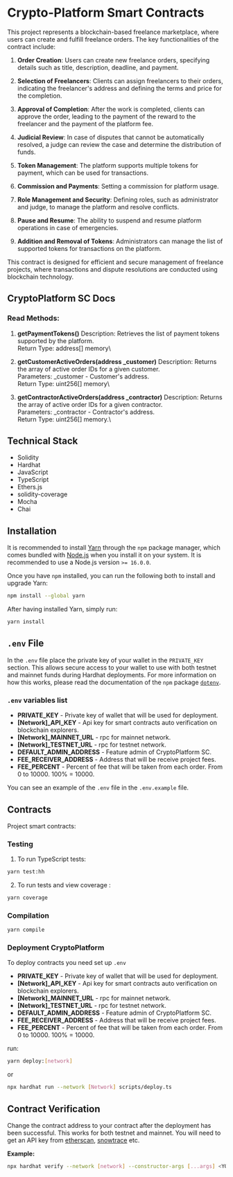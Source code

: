 # Crypto-Platform Smart Contracts

This project represents a blockchain-based freelance marketplace, where users can create and fulfill freelance orders. The key functionalities of the contract include:

1. **Order Creation**: Users can create new freelance orders, specifying details such as title, description, deadline, and payment.

2. **Selection of Freelancers**: Clients can assign freelancers to their orders, indicating the freelancer's address and defining the terms and price for the completion.

3. **Approval of Completion**: After the work is completed, clients can approve the order, leading to the payment of the reward to the freelancer and the payment of the platform fee.

4. **Judicial Review**: In case of disputes that cannot be automatically resolved, a judge can review the case and determine the distribution of funds.

5. **Token Management**: The platform supports multiple tokens for payment, which can be used for transactions.

6. **Commission and Payments**: Setting a commission for platform usage.

7. **Role Management and Security**: Defining roles, such as administrator and judge, to manage the platform and resolve conflicts.

8. **Pause and Resume**: The ability to suspend and resume platform operations in case of emergencies.

9. **Addition and Removal of Tokens**: Administrators can manage the list of supported tokens for transactions on the platform.

This contract is designed for efficient and secure management of freelance projects, where transactions and dispute resolutions are conducted using blockchain technology.

## CryptoPlatform SC Docs

### Read Methods:

1. **getPaymentTokens()**
   Description: Retrieves the list of payment tokens supported by the platform.\
   Return Type: address[] memory\

2. **getCustomerActiveOrders(address \_customer)**
   Description: Returns the array of active order IDs for a given customer.\
   Parameters: \_customer - Customer's address.\
   Return Type: uint256[] memory\

3. **getContractorActiveOrders(address \_contractor)**
   Description: Returns the array of active order IDs for a given contractor.\
   Parameters: \_contractor - Contractor's address.\
   Return Type: uint256[] memory.\

## Technical Stack

- Solidity
- Hardhat
- JavaScript
- TypeScript
- Ethers.js
- solidity-coverage
- Mocha
- Chai

## Installation

It is recommended to install [Yarn](https://classic.yarnpkg.com) through the `npm` package manager, which comes bundled with [Node.js](https://nodejs.org) when you install it on your system. It is recommended to use a Node.js version `>= 16.0.0`.

Once you have `npm` installed, you can run the following both to install and upgrade Yarn:

```bash
npm install --global yarn
```

After having installed Yarn, simply run:

```bash
yarn install
```

## `.env` File

In the `.env` file place the private key of your wallet in the `PRIVATE_KEY` section. This allows secure access to your wallet to use with both testnet and mainnet funds during Hardhat deployments. For more information on how this works, please read the documentation of the `npm` package [`dotenv`](https://www.npmjs.com/package/dotenv).

### `.env` variables list

- **PRIVATE_KEY** - Private key of wallet that will be used for deployment.
- **[Network]\_API_KEY** - Api key for smart contracts auto verification on blockchain explorers.
- **[Network]\_MAINNET_URL** - rpc for mainnet network.
- **[Network]\_TESTNET_URL** - rpc for testnet network.
- **DEFAULT_ADMIN_ADDRESS** - Feature admin of CryptoPlatform SC.
- **FEE_RECEIVER_ADDRESS** - Address that will be receive project fees.
- **FEE_PERCENT** - Percent of fee that will be taken from each order. From 0 to 10000. 100% = 10000.

You can see an example of the `.env` file in the `.env.example` file.

## Contracts

Project smart contracts:

### Testing

1. To run TypeScript tests:

```bash
yarn test:hh
```

2. To run tests and view coverage :

```bash
yarn coverage
```

### Compilation

```bash
yarn compile
```

### Deployment CryptoPlatform

To deploy contracts you need set up `.env`

- **PRIVATE_KEY** - Private key of wallet that will be used for deployment.
- **[Network]\_API_KEY** - Api key for smart contracts auto verification on blockchain explorers.
- **[Network]\_MAINNET_URL** - rpc for mainnet network.
- **[Network]\_TESTNET_URL** - rpc for testnet network.
- **DEFAULT_ADMIN_ADDRESS** - Feature admin of CryptoPlatform SC.
- **FEE_RECEIVER_ADDRESS** - Address that will be receive project fees.
- **FEE_PERCENT** - Percent of fee that will be taken from each order. From 0 to 10000. 100% = 10000.

run:

```bash
yarn deploy:[network]
```

or

```bash
npx hardhat run --network [Network] scripts/deploy.ts
```

## Contract Verification

Change the contract address to your contract after the deployment has been successful. This works for both testnet and mainnet. You will need to get an API key from [etherscan](https://etherscan.io), [snowtrace](https://snowtrace.io) etc.

**Example:**

```bash
npx hardhat verify --network [network] --constructor-args [...args] <YOUR_CONTRACT_ADDRESS>
```

